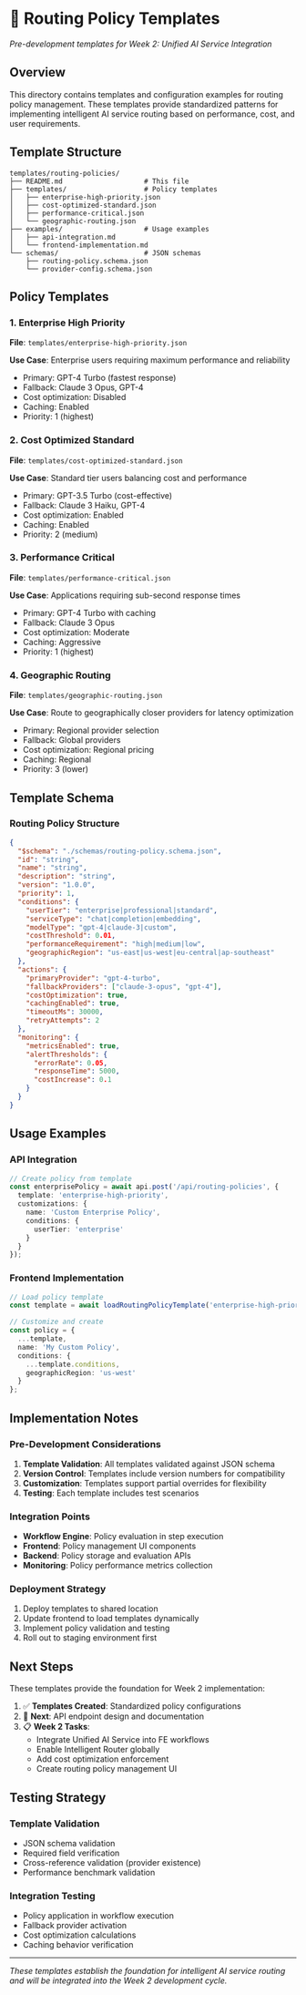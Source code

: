 # 🚀 Routing Policy Templates

*Pre-development templates for Week 2: Unified AI Service Integration*

## Overview

This directory contains templates and configuration examples for routing policy management. These templates provide standardized patterns for implementing intelligent AI service routing based on performance, cost, and user requirements.

## Template Structure

```
templates/routing-policies/
├── README.md                    # This file
├── templates/                   # Policy templates
│   ├── enterprise-high-priority.json
│   ├── cost-optimized-standard.json
│   ├── performance-critical.json
│   └── geographic-routing.json
├── examples/                    # Usage examples
│   ├── api-integration.md
│   └── frontend-implementation.md
└── schemas/                     # JSON schemas
    ├── routing-policy.schema.json
    └── provider-config.schema.json
```

## Policy Templates

### 1. Enterprise High Priority
**File**: `templates/enterprise-high-priority.json`

**Use Case**: Enterprise users requiring maximum performance and reliability
- Primary: GPT-4 Turbo (fastest response)
- Fallback: Claude 3 Opus, GPT-4
- Cost optimization: Disabled
- Caching: Enabled
- Priority: 1 (highest)

### 2. Cost Optimized Standard
**File**: `templates/cost-optimized-standard.json`

**Use Case**: Standard tier users balancing cost and performance
- Primary: GPT-3.5 Turbo (cost-effective)
- Fallback: Claude 3 Haiku, GPT-4
- Cost optimization: Enabled
- Caching: Enabled
- Priority: 2 (medium)

### 3. Performance Critical
**File**: `templates/performance-critical.json`

**Use Case**: Applications requiring sub-second response times
- Primary: GPT-4 Turbo with caching
- Fallback: Claude 3 Opus
- Cost optimization: Moderate
- Caching: Aggressive
- Priority: 1 (highest)

### 4. Geographic Routing
**File**: `templates/geographic-routing.json`

**Use Case**: Route to geographically closer providers for latency optimization
- Primary: Regional provider selection
- Fallback: Global providers
- Cost optimization: Regional pricing
- Caching: Regional
- Priority: 3 (lower)

## Template Schema

### Routing Policy Structure
```json
{
  "$schema": "./schemas/routing-policy.schema.json",
  "id": "string",
  "name": "string",
  "description": "string",
  "version": "1.0.0",
  "priority": 1,
  "conditions": {
    "userTier": "enterprise|professional|standard",
    "serviceType": "chat|completion|embedding",
    "modelType": "gpt-4|claude-3|custom",
    "costThreshold": 0.01,
    "performanceRequirement": "high|medium|low",
    "geographicRegion": "us-east|us-west|eu-central|ap-southeast"
  },
  "actions": {
    "primaryProvider": "gpt-4-turbo",
    "fallbackProviders": ["claude-3-opus", "gpt-4"],
    "costOptimization": true,
    "cachingEnabled": true,
    "timeoutMs": 30000,
    "retryAttempts": 2
  },
  "monitoring": {
    "metricsEnabled": true,
    "alertThresholds": {
      "errorRate": 0.05,
      "responseTime": 5000,
      "costIncrease": 0.1
    }
  }
}
```

## Usage Examples

### API Integration
```typescript
// Create policy from template
const enterprisePolicy = await api.post('/api/routing-policies', {
  template: 'enterprise-high-priority',
  customizations: {
    name: 'Custom Enterprise Policy',
    conditions: {
      userTier: 'enterprise'
    }
  }
});
```

### Frontend Implementation
```typescript
// Load policy template
const template = await loadRoutingPolicyTemplate('enterprise-high-priority');

// Customize and create
const policy = {
  ...template,
  name: 'My Custom Policy',
  conditions: {
    ...template.conditions,
    geographicRegion: 'us-west'
  }
};
```

## Implementation Notes

### Pre-Development Considerations
1. **Template Validation**: All templates validated against JSON schema
2. **Version Control**: Templates include version numbers for compatibility
3. **Customization**: Templates support partial overrides for flexibility
4. **Testing**: Each template includes test scenarios

### Integration Points
- **Workflow Engine**: Policy evaluation in step execution
- **Frontend**: Policy management UI components
- **Backend**: Policy storage and evaluation APIs
- **Monitoring**: Policy performance metrics collection

### Deployment Strategy
1. Deploy templates to shared location
2. Update frontend to load templates dynamically
3. Implement policy validation and testing
4. Roll out to staging environment first

## Next Steps

These templates provide the foundation for Week 2 implementation:

1. ✅ **Templates Created**: Standardized policy configurations
2. 🔄 **Next**: API endpoint design and documentation
3. 📋 **Week 2 Tasks**:
   - Integrate Unified AI Service into FE workflows
   - Enable Intelligent Router globally
   - Add cost optimization enforcement
   - Create routing policy management UI

## Testing Strategy

### Template Validation
- JSON schema validation
- Required field verification
- Cross-reference validation (provider existence)
- Performance benchmark validation

### Integration Testing
- Policy application in workflow execution
- Fallback provider activation
- Cost optimization calculations
- Caching behavior verification

---

*These templates establish the foundation for intelligent AI service routing and will be integrated into the Week 2 development cycle.*
